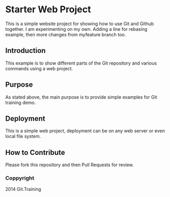 # Starter Web Project

This is a simple website project for showing how to use Git and Github together. I am experimenting on my own.
Adding a line for rebasing example, then more changes from myfeature branch too.

## Introduction

This example is to show different parts of the Git repository and various commands using a web project.

## Purpose

As stated above, the main purpose is to provide simple examples for Git training demo.

## Deployment

This is a simple web project, deployment can be on any web server or even local file system.

## How to Contribute

Please fork this repository and then Pull Requests for review.

### Coppyright

2014 Git.Training